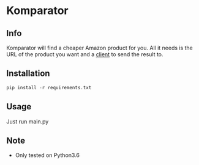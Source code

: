# Komparator

## Info

Komparator will find a cheaper Amazon product for you.
All it needs is the URL of the product you want and a [client](https://github.com/SneakySoySauce/website-komparator) to send the result to.

## Installation

```python
pip install -r requirements.txt
```
## Usage

Just run main.py

## Note

* Only tested on Python3.6
